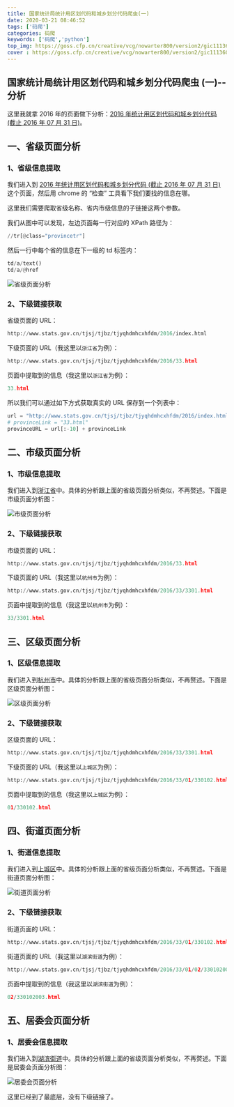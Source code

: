 ```yaml
---
title: 国家统计局统计用区划代码和城乡划分代码爬虫(一)
date: 2020-03-21 08:46:52
tags: ['码爬']
categories: 码爬
keywords: ['码爬','python']
top_img: https://goss.cfp.cn/creative/vcg/nowarter800/version2/gic11136091.jpg?x-oss-process=image/format,webp
cover : https://goss.cfp.cn/creative/vcg/nowarter800/version2/gic11136091.jpg?x-oss-process=image/format,webp
---
```


## 国家统计局统计用区划代码和城乡划分代码爬虫 (一)--分析



这里我就拿 2016 年的页面做下分析：[2016 年统计用区划代码和城乡划分代码 (截止 2016 年 07 月 31 日)](http://www.stats.gov.cn/tjsj/tjbz/tjyqhdmhcxhfdm/2016/index.html)。

## 一、省级页面分析

### 1、省级信息提取

我们进入到 [2016 年统计用区划代码和城乡划分代码 (截止 2016 年 07 月 31 日)](http://www.stats.gov.cn/tjsj/tjbz/tjyqhdmhcxhfdm/2016/index.html) 这个页面，然后用 chrome 的 “检查” 工具看下我们要找的信息在哪。

这里我们需要爬取省级名称、省内市级信息的子链接这两个参数。

我们从图中可以发现，左边页面每一行对应的 XPath 路径为：

```python
//tr[@class="provincetr"]
```

然后一行中每个省的信息在下一级的 td 标签内：

```python
td/a/text()
td/a/@href
```

![省级页面分析](https://tding.top/archives/a4d70246/%E7%9C%81%E7%BA%A7%E9%A1%B5%E9%9D%A2%E5%88%86%E6%9E%90.png)

### 2、下级链接获取

省级页面的 URL：

```python
http://www.stats.gov.cn/tjsj/tjbz/tjyqhdmhcxhfdm/2016/index.html
```

下级页面的 URL（我这里以`浙江省`为例）：

```python
http://www.stats.gov.cn/tjsj/tjbz/tjyqhdmhcxhfdm/2016/33.html
```

页面中提取到的信息（我这里以`浙江省`为例）：

```python
33.html
```

所以我们可以通过如下方式获取真实的 URL 保存到一个列表中：

```python
url = "http://www.stats.gov.cn/tjsj/tjbz/tjyqhdmhcxhfdm/2016/index.html"
# provinceLink = "33.html"
provinceURL = url[:-10] + provinceLink
```

## 二、市级页面分析

### 1、市级信息提取

我们进入到[浙江省](http://www.stats.gov.cn/tjsj/tjbz/tjyqhdmhcxhfdm/2016/33.html)中。具体的分析跟上面的省级页面分析类似，不再赘述。下面是市级页面分析图：

![市级页面分析](https://tding.top/archives/a4d70246/%E5%B8%82%E7%BA%A7%E9%A1%B5%E9%9D%A2%E5%88%86%E6%9E%90.png)

### 2、下级链接获取

市级页面的 URL：

```python
http://www.stats.gov.cn/tjsj/tjbz/tjyqhdmhcxhfdm/2016/33.html
```

下级页面的 URL（我这里以`杭州市`为例）：

```python
http://www.stats.gov.cn/tjsj/tjbz/tjyqhdmhcxhfdm/2016/33/3301.html
```

页面中提取到的信息（我这里以`杭州市`为例）：

```python
33/3301.html
```

## 三、区级页面分析

### 1、区级信息提取

我们进入到[杭州市](http://www.stats.gov.cn/tjsj/tjbz/tjyqhdmhcxhfdm/2016/33/3301.html)中。具体的分析跟上面的省级页面分析类似，不再赘述。下面是区级页面分析图：

![区级页面分析](https://tding.top/archives/a4d70246/%E5%8C%BA%E7%BA%A7%E9%A1%B5%E9%9D%A2%E5%88%86%E6%9E%90.png)

### 2、下级链接获取

区级页面的 URL：

```python
http://www.stats.gov.cn/tjsj/tjbz/tjyqhdmhcxhfdm/2016/33/3301.html
```

下级页面的 URL（我这里以`上城区`为例）：

```python
http://www.stats.gov.cn/tjsj/tjbz/tjyqhdmhcxhfdm/2016/33/01/330102.html
```

页面中提取到的信息（我这里以`上城区`为例）：

```python
01/330102.html
```

## 四、街道页面分析

### 1、街道信息提取

我们进入到[上城区](http://www.stats.gov.cn/tjsj/tjbz/tjyqhdmhcxhfdm/2016/33/01/330102.html)中。具体的分析跟上面的省级页面分析类似，不再赘述。下面是街道页面分析图：

![街道页面分析](https://tding.top/archives/a4d70246/%E8%A1%97%E9%81%93%E9%A1%B5%E9%9D%A2%E5%88%86%E6%9E%90.png)

### 2、下级链接获取

街道页面的 URL：

```python
http://www.stats.gov.cn/tjsj/tjbz/tjyqhdmhcxhfdm/2016/33/01/330102.html
```

街道页面的 URL（我这里以`湖滨街道`为例）：

```python
http://www.stats.gov.cn/tjsj/tjbz/tjyqhdmhcxhfdm/2016/33/01/02/330102003.html
```

页面中提取到的信息（我这里以`湖滨街道`为例）：

```python
02/330102003.html
```

## 五、居委会页面分析

### 1、居委会信息提取

我们进入到[湖滨街道](http://www.stats.gov.cn/tjsj/tjbz/tjyqhdmhcxhfdm/2016/33/01/02/330102003.html)中。具体的分析跟上面的省级页面分析类似，不再赘述。下面是居委会页面分析图：

![居委会页面分析](https://tding.top/archives/a4d70246/%E5%B1%85%E5%A7%94%E4%BC%9A%E9%A1%B5%E9%9D%A2%E5%88%86%E6%9E%90.png)

这里已经到了最底层，没有下级链接了。